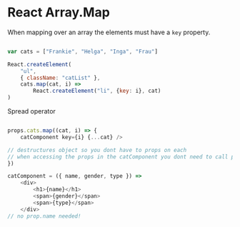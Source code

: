 React Array.Map
===============

When mapping over an array the elements must have a `key` property. 


``` javascript

var cats = ["Frankie", "Helga", "Inga", "Frau"]

React.createElement(
    "ul",
    { className: "catList" }, 
    cats.map(cat, i) =>
        React.createElement("li", {key: i}, cat)
)

```

Spread operator

``` javascript

props.cats.map((cat, i) => {
    catComponent key={i} {...cat} />

// destructures object so you dont have to props on each 
// when accessing the props in the catComponent you dont need to call props
})

catComponent = ({ name, gender, type }) =>
    <div>
        <h1>{name}</h1>
        <span>{gender}</span>
        <span>{type}</span>
    </div>
// no prop.name needed!
```

